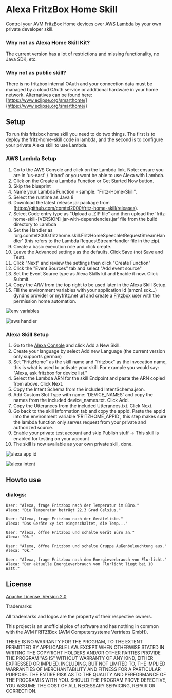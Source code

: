 # Alexa FritzBox Home Skill
Control your AVM FritzBox Home devices over [AWS Lambda](http://aws.amazon.com/lambda) by your own private developer skill.

### Why not as Alexa Home Skill Kit?
The current version has a lot of restrictions and missing functionality, no Java SDK, etc.

### Why not as public skill?
There is no fritzbox internal OAuth and your connection data must be managed by a cloud OAuth service or additional hardware in your home network.
Alternatives can be found here:
[https://www.eclipse.org/smarthome/](https://www.eclipse.org/smarthome/)

## Setup
To run this fritzbox home skill you need to do two things. The first is to deploy the fritz-home-skill code in lambda, and the second is to configure your private Alexa skill to use Lambda.

### AWS Lambda Setup
1. Go to the AWS Console and click on the Lambda link. Note: ensure you are in 'us-east' / 'irland' or you wont be able to use Alexa with Lambda.
2. Click on the Create a Lambda Function or Get Started Now button.
3. Skip the blueprint
4. Name your Lambda Function - sample: "Fritz-Home-Skill".
5. Select the runtime as Java 8
6. Download the latest release jar package from (https://github.com/comtel2000/fritz-home-skill/releases).
7. Select Code entry type as "Upload a .ZIP file" and then upload the 'fritz-home-skill-[VERSION]-jar-with-dependencies.jar' file from the build directory to Lambda
8. Set the Handler as 'org.comtel2000.fritzhome.skill.FritzHomeSpeechletRequestStreamHandler' (this refers to the Lambda RequestStreamHandler file in the zip).
9. Create a basic execution role and click create.
10. Leave the Advanced settings as the defaults. Click Save (not Save and Test).
11. Click "Next" and review the settings then click "Create Function"
12. Click the "Event Sources" tab and select "Add event source"
13. Set the Event Source type as Alexa Skills kit and Enable it now. Click Submit.
14. Copy the *ARN* from the top right to be used later in the Alexa Skill Setup.
15. Fill the environment variables with your application id (amzn1.sdk...) dyndns provider or myfritz.net url and create a [Fritzbox](http://fritz.box) user with the permission home automation.

![env variables](https://github.com/comtel2000/fritz-home-skill/blob/master/doc/aws_lambda.png "ENV settings")

![aws handler](https://github.com/comtel2000/fritz-home-skill/blob/master/doc/aws_handler.png "Handler settings")

### Alexa Skill Setup
1. Go to the [Alexa Console](https://developer.amazon.com/edw/home.html) and click Add a New Skill.
2. Create your language by select Add new Language (the current version only supports german)
3. Set "FritzHome" as the skill name and "fritzbox" as the invocation name, this is what is used to activate your skill. For example you would say: "Alexa, ask fritzbox for device list."
4. Select the Lambda ARN for the skill Endpoint and paste the ARN copied from above. Click Next.
5. Copy the Intent Schema from the included IntentSchema.json.
6. Add Custom Slot Type with name: 'DEVICE_NAMES' and copy the names from the included device_names.txt. Click Add.
7. Copy the Utterances from the included Utterances.txt. Click Next.
8. Go back to the skill Information tab and copy the appId. Paste the appId into the environment variable 'FRITZHOME_APPID', this step makes sure the lambda function only serves request from your private and authorized source.
9. Enable your private test account and skip Publish stuff -> This skill is enabled for testing on your account
10. The skill is now available as your own private skill, done.

![alexa app id](https://github.com/comtel2000/fritz-home-skill/blob/master/doc/app_id.png "Application Id")

![alexa intent](https://github.com/comtel2000/fritz-home-skill/blob/master/doc/intent_schema.png "Intents + Utterances")

## Howto use
### dialogs:
    User: "Alexa, frage Fritzbox nach der Temperatur im Büro."
    Alexa: "Die Temperatur beträgt 22,3 Grad Celsius."

    User: "Alexa, frage Fritzbox nach der Geräteliste."
    Alexa: "Das Geräte xy ist eingeschaltet, die Temp..."

    User: "Alexa, öffne Fritzbox und schalte Gerät Büro an."
    Alexa: "Ok."

    User: "Alexa, öffne Fritzbox und schalte Gruppe Außenbeleuchtung aus."
    Alexa: "Ok."

    User: "Alexa, frage Fritzbox nach dem Energieverbrauch von Flurlicht."
    Alexa: "Der aktuelle Energieverbrauch von Flurlicht liegt bei 10 Watt."
## License
[Apache License, Version 2.0](http://www.apache.org/licenses/LICENSE-2.0)

Trademarks:

All trademarks and logos are the property of their respective owners.

This project is an unofficial pice of software and has nothing in common with the AVM FRITZ!Box (AVM Computersysteme Vertriebs GmbH).

THERE IS NO WARRANTY FOR THE PROGRAM, TO THE EXTENT PERMITTED BY APPLICABLE LAW. EXCEPT WHEN OTHERWISE STATED IN WRITING THE COPYRIGHT HOLDERS AND/OR OTHER PARTIES PROVIDE THE PROGRAM "AS IS" WITHOUT WARRANTY OF ANY KIND, EITHER EXPRESSED OR IMPLIED, INCLUDING, BUT NOT LIMITED TO, THE IMPLIED WARRANTIES OF MERCHANTABILITY AND FITNESS FOR A PARTICULAR PURPOSE. THE ENTIRE RISK AS TO THE QUALITY AND PERFORMANCE OF THE PROGRAM IS WITH YOU. SHOULD THE PROGRAM PROVE DEFECTIVE, YOU ASSUME THE COST OF ALL NECESSARY SERVICING, REPAIR OR CORRECTION.
